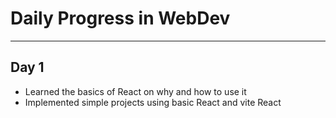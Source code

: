 # Daily Progress in WebDev

---
## Day 1
- Learned the basics of React on why and how to use it
- Implemented simple projects using basic React and vite React